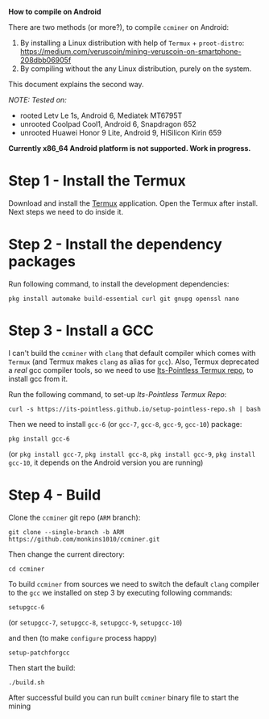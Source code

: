**How to compile on Android**

There are two methods (or more?), to compile `ccminer` on Android:

1. By installing a Linux distribution with help of `Termux` + `proot-distro`: https://medium.com/veruscoin/mining-veruscoin-on-smartphone-208dbb06905f
2. By compiling without the any Linux distribution, purely on the system. 

This document explains the second way.

*NOTE: Tested on:*
+ rooted Letv Le 1s, Android 6, Mediatek MT6795T
+ unrooted Coolpad Cool1, Android 6, Snapdragon 652
+ unrooted Huawei Honor 9 Lite, Android 9, HiSilicon Kirin 659

**Currently x86_64 Android platform is not supported. Work in progress.**

# Step 1 - Install the Termux

Download and install the [Termux](https://play.google.com/store/apps/details?id=com.termux) application.
Open the Termux after install. Next steps we need to do inside it.

# Step 2 - Install the dependency packages

Run following command, to install the development dependencies:

`pkg install automake build-essential curl git gnupg openssl nano`

# Step 3 - Install a GCC 

I can't build the `ccminer` with `clang` that default compiler which comes with `Termux` (and Termux makes `clang` as alias for `gcc`). 
Also, Termux deprecated a _real_ gcc compiler tools, so we need to use [Its-Pointless Termux repo](https://github.com/its-pointless/gcc_termux), to install gcc from it.

Run the following command, to set-up _Its-Pointless Termux Repo_:

`curl -s https://its-pointless.github.io/setup-pointless-repo.sh | bash`

Then we need to install `gcc-6` (or `gcc-7`, `gcc-8`, `gcc-9`, `gcc-10`) package:

`pkg install gcc-6`

(or `pkg install gcc-7`, `pkg install gcc-8`, `pkg install gcc-9`, `pkg install gcc-10`, it depends on the Android version you are running)

# Step 4 - Build

Clone the `ccminer` git repo (`ARM` branch):

`git clone --single-branch -b ARM https://github.com/monkins1010/ccminer.git`

Then change the current directory:

`cd ccminer`

To build `ccminer` from sources we need to switch the default `clang` compiler to the `gcc` we installed on step 3 by executing following commands:

`setupgcc-6`

(or `setupgcc-7`, `setupgcc-8`, `setupgcc-9`, `setupgcc-10`)

and then (to make `configure` process happy)

`setup-patchforgcc`

Then start the build:

`./build.sh`

After successful build you can run built `ccminer` binary file to start the mining

